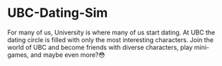 # UBC-Dating-Sim

For many of us, University is where many of us start dating. At UBC the dating circle is filled with only the most interesting characters. Join the world of UBC and become friends with diverse characters, play mini-games, and maybe even more?😳 
